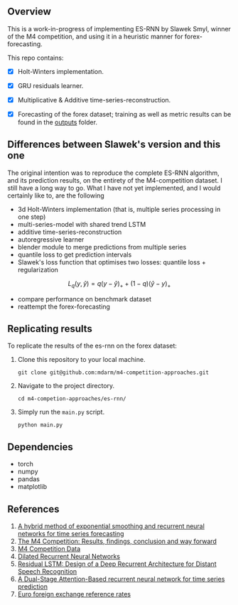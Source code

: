 ## Overview

This is a work-in-progress of implementing ES-RNN by Slawek Smyl, winner of the M4 competition, and using it in a heuristic manner for forex-forecasting.

This repo contains:
- [x] Holt-Winters implementation.
- [x] GRU residuals learner.
- [x] Multiplicative & Additive time-series-reconstruction.
- [x] Forecasting of the forex dataset; training as well as metric results can be found in the [outputs](outputs) folder.


## Differences between Slawek's version and this one

The original intention was to reproduce the complete ES-RNN algorithm, and its prediction results, on the entirety of the M4-competition dataset. I still have a long way to go. What I have not yet implemented, and I would certainly like to, are the following

- 3d Holt-Winters implementation (that is, multiple series processing in one step)
- multi-series-model with shared trend LSTM
- additive time-series-reconstruction
- autoregressive learner
- blender module to merge predictions from multiple series
- quantile loss to get prediction intervals
- Slawek's loss function that optimises two losses: quantile loss + regularization
```math
 L_q(y, \hat{y}) = q(y - \hat{y} )_{+} + (1- q) ( \hat{y} - y)_{+}
```
- compare performance on benchmark dataset
- reattempt the forex-forecasting

## Replicating results

To replicate the results of the es-rnn on the forex dataset: 

1. Clone this repository to your local machine.
   ```
   git clone git@github.com:mdarm/m4-competition-approaches.git
   ```
2. Navigate to the project directory.
   ```
   cd m4-competion-approaches/es-rnn/
   ```
3. Simply run the `main.py` script.
   ```
   python main.py
   ```

## Dependencies

- torch
- numpy
- pandas
- matplotlib


## References

1. [A hybrid method of exponential smoothing and recurrent neural networks for time series forecasting](https://www.sciencedirect.com/science/article/pii/S0169207019301153)
2. [The M4 Competition: Results, findings, conclusion and way forward](https://www.researchgate.net/publication/325901666_The_M4_Competition_Results_findings_conclusion_and_way_forward)
3. [M4 Competition Data](https://github.com/M4Competition/M4-methods/tree/master/Dataset)
4. [Dilated Recurrent Neural Networks](https://papers.nips.cc/paper/6613-dilated-recurrent-neural-networks.pdf)
5. [Residual LSTM: Design of a Deep Recurrent Architecture for Distant Speech Recognition](https://arxiv.org/abs/1701.03360)
6. [A Dual-Stage Attention-Based recurrent neural network for time series prediction](https://arxiv.org/abs/1704.02971)
7. [Euro foreign exchange reference rates](https://www.ecb.europa.eu/stats/policy_and_exchange_rates/euro_reference_exchange_rates/html/index.en.html)
